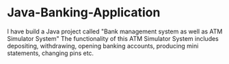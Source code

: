 # Java-Banking-Application
I have  build a Java project called "Bank management system as well as ATM Simulator System" The functionality of this ATM Simulator System includes depositing, withdrawing, opening banking accounts, producing mini statements, changing pins etc.
